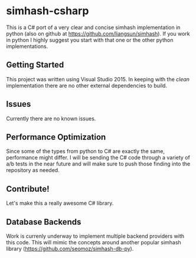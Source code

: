 simhash-csharp
=================
This is a C# port of a very clear and concise simhash implementation in python 
(also on github at https://github.com/liangsun/simhash).  If you work in python I highly 
suggest you start with that one or the other python implementations.  

## Getting Started 

This project was written using Visual Studio 2015. In keeping with the *clean* implementation
there are no other external dependencies to build.  

## Issues

Currently there are no known issues.  

## Performance Optimization

Since some of the types from python to C# are exactly the same, performance might differ.  I
will be sending the C# code through a variety of a/b tests in the near future and will 
make sure to push those finding into the repository as needed.

## Contribute!

Let's make this a really awesome C# library.

## Database Backends

Work is currenly underway to implement multiple backend providers with this code.  This will
mimic the concepts around another popular simhash library (https://github.com/seomoz/simhash-db-py).

    



